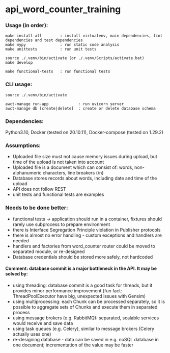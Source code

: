 # api_word_counter_training
### Usage (in order):
``` 
make install-all        : install virtualenv, main dependencies, lint dependencies and test dependencies
make mypy               : run static code analysis
make unittests          : run unit tests

source ./.venv/bin/activate (or ./.venv/Scripts/activate.bat)
make develop

make functional-tests   : run functional tests
```
### CLI usage:
```
source ./.venv/bin/activate

awct-manage run-app             : run uvicorn server
awct-manage db [create|delete]  : create or delete database schema

```

### Dependencies:
Python3.10, Docker (tested on 20.10.11), Docker-compose (tested on 1.29.2)

### Assumptions:
- Uploaded file size must not cause memory issues during upload, but time of the upload is not taken into account
- Uploaded file is a document which can consist of: words, non-alphanumeric characters, line breakers (\n)
- Database stores records about words, including date and time of the upload
- API does not follow REST
- unit tests and functional tests are examples


### Needs to be done better:
- functional tests -> application should run in a container, fixtures should rarely use subprocess to prepare environment
- there is Interface Segregation Principle violation in Publisher protocols
- there is almost no error handling - custom exceptions and handlers are needed
- handlers and factories from word_counter router could be moved to separated module, or re-designed
- Database credentials should be stored more safely, not hardcoded


#### Comment: database commit is a major bottleneck in the API. It may be solved by:
- using threading: database commit is a good task for threads, but it provides minor performance improvement (fun fact: ThreadPoolExecutor have big, unexpected issues with Gensim)
- using multiprocessing: each Chunk can be processed separately, so it is possible to aggregate sets of Chunks and execute them in separated process
- using message brokers (e.g. RabbitMQ): separated, scalable services would receive and save data
- using task queues (e.g. Celery), similar to message brokers (Celery actually uses one)
- re-designing database - data can be saved in e.g. noSQL database in one document; incrementation of the value may be faster